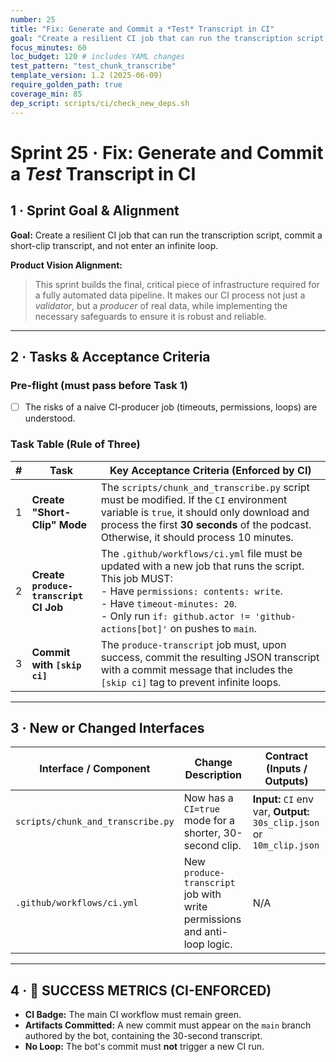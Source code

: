 ```yaml
---
number: 25
title: "Fix: Generate and Commit a *Test* Transcript in CI"
goal: "Create a resilient CI job that can run the transcription script, commit a short-clip transcript, and not enter an infinite loop."
focus_minutes: 60
loc_budget: 120 # includes YAML changes
test_pattern: "test_chunk_transcribe"
template_version: 1.2 (2025-06-09)
require_golden_path: true
coverage_min: 85
dep_script: scripts/ci/check_new_deps.sh
---
```


# Sprint 25 · Fix: Generate and Commit a *Test* Transcript in CI

## 1 · Sprint Goal & Alignment
**Goal:** Create a resilient CI job that can run the transcription script, commit a short-clip transcript, and not enter an infinite loop.

**Product Vision Alignment:** 
> This sprint builds the final, critical piece of infrastructure required for a fully automated data pipeline. It makes our CI process not just a *validator*, but a *producer* of real data, while implementing the necessary safeguards to ensure it is robust and reliable.

---

## 2 · Tasks & Acceptance Criteria

### Pre-flight (must pass before Task 1)
- [ ] The risks of a naive CI-producer job (timeouts, permissions, loops) are understood.

### Task Table (Rule of Three)

| # | Task | Key Acceptance Criteria (Enforced by CI) |
|---|---|---|
| 1 | **Create "Short-Clip" Mode** | The `scripts/chunk_and_transcribe.py` script must be modified. If the `CI` environment variable is `true`, it should only download and process the first **30 seconds** of the podcast. Otherwise, it should process 10 minutes. |
| 2 | **Create `produce-transcript` CI Job** | The `.github/workflows/ci.yml` file must be updated with a new job that runs the script. This job MUST: <br> - Have `permissions: contents: write`. <br> - Have `timeout-minutes: 20`. <br> - Only run `if: github.actor != 'github-actions[bot]'` on pushes to `main`. |
| 3 | **Commit with `[skip ci]`** | The `produce-transcript` job must, upon success, commit the resulting JSON transcript with a commit message that includes the `[skip ci]` tag to prevent infinite loops. |

---

## 3 · New or Changed Interfaces
| Interface / Component | Change Description | Contract (Inputs / Outputs) |
|---|---|---|
| `scripts/chunk_and_transcribe.py` | Now has a `CI=true` mode for a shorter, 30-second clip. | **Input:** `CI` env var, **Output:** `30s_clip.json` or `10m_clip.json` |
| `.github/workflows/ci.yml` | New `produce-transcript` job with write permissions and anti-loop logic. | N/A |

---

## 4 · 🎯 SUCCESS METRICS (CI-ENFORCED)

*   **CI Badge:** The main CI workflow must remain green.
*   **Artifacts Committed:** A new commit must appear on the `main` branch authored by the bot, containing the 30-second transcript.
*   **No Loop:** The bot's commit must **not** trigger a new CI run. 